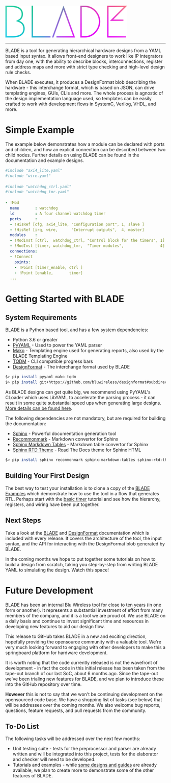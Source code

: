 ![BLADE](https://raw.githubusercontent.com/bluwireless/blade/master/documentation/source/_static/images/BLADE.png)

---

BLADE is a tool for generating hierarchical hardware designs from a YAML based input syntax. It allows front-end designers to work like IP integrators from day one, with the ability to describe blocks, interconnections, register and address maps and more with strict type checking and high-level design rule checks.

When BLADE executes, it produces a DesignFormat blob describing the hardware - this interchange format, which is based on JSON, can drive templating engines, GUIs, CLIs and more. The whole process is agnostic of the design implementation language used, so templates can be easily crafted to work with development flows in SystemC, Verilog, VHDL, and more.

# Simple Example
The example below demonstrates how a module can be declared with ports and children, and how an explicit connection can be described between two child nodes. Further details on using BLADE can be found in the documentation and example designs.

```yaml
#include "axi4_lite.yaml"
#include "wire.yaml"

#include "watchdog_ctrl.yaml"
#include "watchdog_tmr.yaml"

- !Mod
  name       : watchdog
  ld         : A four channel watchdog timer
  ports      :
  - !HisRef [cfg, axi4_lite, "Configuration port", 1, slave ]
  - !HisRef [irq, wire,      "Interrupt outputs",  4, master]
  modules    :
  - !ModInst [ctrl,  watchdog_ctrl, "Control block for the timers", 1]
  - !ModInst [timer, watchdog_tmr,  "Timer modules",                4]
  connections:
  - !Connect
    points:
    - !Point [timer_enable, ctrl ]
    - !Point [enable,       timer]
  ...
```

# Getting Started with BLADE

## System Requirements
BLADE is a Python based tool, and has a few system dependencies:
 * Python 3.6 or greater
 * [PyYAML](https://pypi.org/project/PyYAML/) - Used to power the YAML parser
 * [Mako](https://pypi.org/project/Mako/) - Templating engine used for generating reports, also used by the BLADE Templating Engine
 * [TQDM](https://pypi.org/project/tqdm/) - CLI compatible progress bars
 * [DesignFormat](https://github.com/bluwireless/designformat) - The interchange format used by BLADE

```bash
$> pip install pyyaml mako tqdm
$> pip install git+https://github.com/bluwireless/designformat#subdirectory=python
```

As BLADE designs can get quite big, we recommend using PyYAML's CLoader which uses LibYAML to accelerate the parsing process - it can result in some quite substantial speed ups when generating large designs. [More details can be found here](https://pyyaml.org/wiki/PyYAMLDocumentation).

The following dependencies are not mandatory, but are required for building the documentation:
 * [Sphinx](https://pypi.org/project/Sphinx/) - Powerful documentation generation tool
 * [Recommonmark](https://pypi.org/project/recommonmark/) - Markdown convertor for Sphinx
 * [Sphinx Markdown Tables](https://pypi.org/project/sphinx-markdown-tables/) - Markdown table convertor for Sphinx
 * [Sphinx RTD Theme](https://pypi.org/project/sphinx-rtd-theme/) - Read The Docs theme for Sphinx HTML

```bash
$> pip install sphinx recommonmark sphinx-markdown-tables sphinx-rtd-theme
```

## Building Your First Design
The best way to test your installation is to clone a copy of the [BLADE Examples](https://github.com/bluwireless/blade-examples) which demonstrate how to use the tool in a flow that generates RTL. Perhaps start with the [basic timer](https://github.com/bluwireless/blade-examples/tree/master/designs/basic_timer) tutorial and see how the hierarchy, registers, and wiring have been put together.

## Next Steps
Take a look at the [BLADE](https://github.com/bluwireless/blade/releases) and [DesignFormat](https://github.com/bluwireless/designformat/releases) documentation which is included with every release. It covers the architecture of the tool, the input syntax, and the API for interacting with the DesignFormat blob generated by BLADE.

In the coming months we hope to put together some tutorials on how to build a design from scratch, taking you step-by-step from writing BLADE YAML to simulating the design. Watch this space!

# Future Development
BLADE has been an internal Blu Wireless tool for close to ten years (in one form or another). It represents a substantial investment of effort from many members of the company, and it is a tool we are proud of. We use BLADE on a daily basis and continue to invest significant time and resources in developing new features to aid our design flow.

This release to GitHub takes BLADE in a new and exciting direction, hopefully providing the opensource community with a valuable tool. We're very much looking forward to engaging with other developers to make this a springboard platform for hardware development.

It is worth noting that the code currently released is not the wavefront of development - in fact the code in this initial release has been taken from the tape-out branch of our last SoC, about 6 months ago. Since the tape-out we've been trialing new features for BLADE, and we plan to introduce these into the GitHub repository over time.

**However** this is not to say that we won't be continuing development on the opensourced code base. We have a shopping list of tasks (see below) that will be addresses over the coming months. We also welcome bug reports, questions, feature requests, and pull requests from the community.

## To-Do List
The following tasks will be addressed over the next few months:

 * Unit testing suite - tests for the preprocessor and parser are already written and will be integrated into this project, tests for the elaborator and checker will need to be developed.
 * Tutorials and examples - while [some designs and guides](http://github.com/bluwireless/blade-examples) are already available, we plan to create more to demonstrate some of the other features of BLADE.
